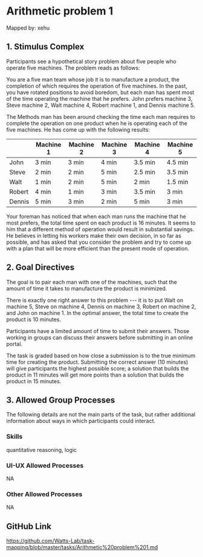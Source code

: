 # Arithmetic problem 1

Mapped by: xehu 

## 1. Stimulus Complex 
Participants see a hypothetical story problem about five people who operate five machines. The problem reads as follows:

You are a five man team whose job it is to manufacture a product, the completion of which requires the operation of five machines. In the past, you have rotated positions to avoid boredom, but each man has spent most of the time operating the machine that he prefers. John prefers machine 3, Steve machine 2, Walt machine 4, Robert machine 1, and Dennis machine 5. 

The Methods man has been around checking the time each man requires to complete the operation on one product when he is operating each of the five machines. He has come up with the following results:

|        | Machine 1 | Machine 2 | Machine 3 | Machine 4 | Machine 5 |
|--------|-----------|-----------|-----------|-----------|-----------|
| John   | 3 min     | 3 min     | 4 min     | 3.5 min   | 4.5 min   |
| Steve  | 2 min     | 2 min     | 5 min     | 2.5 min   | 3.5 min   |
| Walt   | 1 min     | 2 min     | 5 min     | 2 min     | 1.5 min   |
| Robert | 4 min     | 1 min     | 3 min     | 3.5 min   | 3 min     |
| Dennis | 5 min     | 3 min     | 2 min     | 5 min     | 3 min     |

Your foreman has noticed that when each man runs the machine that he most prefers, the total time spent on each product is 16 minutes. It seems to him that a different method of operation would result in substantial savings. He believes in letting his workers make their own decision, in so far as possible, and has asked that you consider the problem and try to come up with a plan that will be more efficient than the present mode of operation.

## 2. Goal Directives 
The goal is to pair each man with one of the machines, such that the amount of time it takes to manufacture the product is minimized.

There is exactly one right answer to this problem --- it is to put Walt on machine 5, Steve on machine 4, Dennis on machine 3, Robert on machine 2, and John on machine 1. In the optimal answer, the total time to create the product is 10 minutes.

Participants have a limited amount of time to submit their answers. Those working in groups can discuss their answers before submitting in an online portal.

The task is graded based on how close a submission is to the true minimum time for creating the product. Submitting the correct answer (10 minutes) will give participants the highest possible score; a solution that builds the product in 11 minutes will get more points than a solution that builds the product in 15 minutes.

## 3. Allowed Group Processes 
The following details are not the main parts of the task, but rather additional information about ways in which participants could interact.

### Skills 
quantitative reasoning, logic

### UI-UX Allowed Processes
NA

### Other Allowed Processes
NA

## GitHub Link 
https://github.com/Watts-Lab/task-mapping/blob/master/tasks/Arithmetic%20problem%201.md